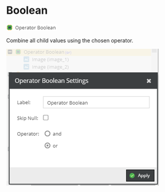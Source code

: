 # Boolean

![Symbol](../../../img/gridconfig/operator_boolean_symbol.png)

Combine all child values using the chosen operator.

![Setting](../../../img/gridconfig/operator_boolean_setting.png)





